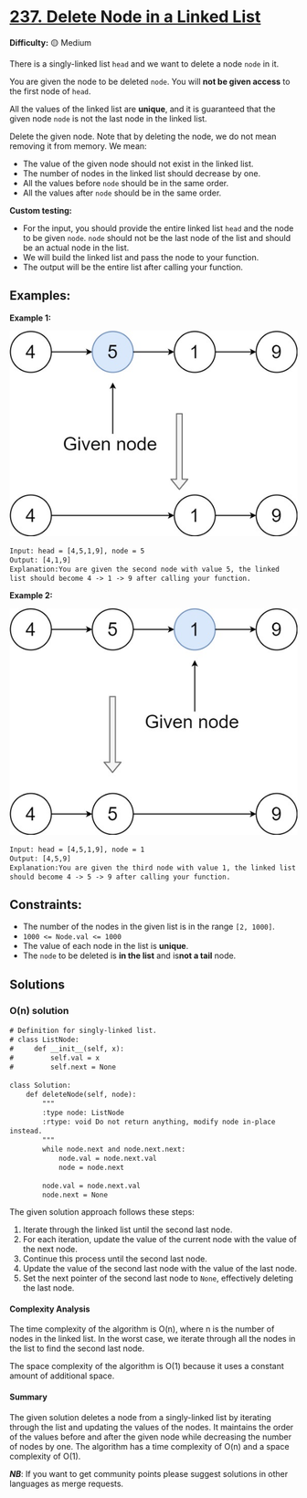 # [237. Delete Node in a Linked List](https://leetcode.com/problems/delete-node-in-a-linked-list/)

**Difficulty:** :yellow_circle: Medium

There is a singly-linked list `head` and we want to delete a node `node` in it.

You are given the node to be deleted `node`. You will **not be given access** to the first node of `head`.

All the values of the linked list are **unique**, and it is guaranteed that the given node `node` is not the last node in the linked list.

Delete the given node. Note that by deleting the node, we do not mean removing it from memory. We mean:

- The value of the given node should not exist in the linked list.
- The number of nodes in the linked list should decrease by one.
- All the values before `node` should be in the same order.
- All the values after `node` should be in the same order.

**Custom testing:**

- For the input, you should provide the entire linked list `head` and the node to be given `node`. `node` should not be the last node of the list and should be an actual node in the list.
- We will build the linked list and pass the node to your function.
- The output will be the entire list after calling your function.

## Examples:

**Example 1:**

![046_01.jpg](./resources/046_01.jpg)

```
Input: head = [4,5,1,9], node = 5
Output: [4,1,9]
Explanation:You are given the second node with value 5, the linked list should become 4 -> 1 -> 9 after calling your function.

```

**Example 2:**

![046_02.jpg](./resources/046_02.jpg)

```
Input: head = [4,5,1,9], node = 1
Output: [4,5,9]
Explanation:You are given the third node with value 1, the linked list should become 4 -> 5 -> 9 after calling your function.

```

## Constraints:

- The number of the nodes in the given list is in the range `[2, 1000]`.
- `1000 <= Node.val <= 1000`
- The value of each node in the list is **unique**.
- The `node` to be deleted is **in the list** and is**not a tail** node.


## Solutions

### O(n) solution

```python3
# Definition for singly-linked list.
# class ListNode:
#     def __init__(self, x):
#         self.val = x
#         self.next = None

class Solution:
    def deleteNode(self, node):
        """
        :type node: ListNode
        :rtype: void Do not return anything, modify node in-place instead.
        """
        while node.next and node.next.next:
            node.val = node.next.val
            node = node.next
        
        node.val = node.next.val
        node.next = None
```

The given solution approach follows these steps:
1. Iterate through the linked list until the second last node.
2. For each iteration, update the value of the current node with the value of the next node.
3. Continue this process until the second last node.
4. Update the value of the second last node with the value of the last node.
5. Set the next pointer of the second last node to `None`, effectively deleting the last node.

#### Complexity Analysis

The time complexity of the algorithm is O(n), where n is the number of nodes in the linked list. In the worst case, we iterate through all the nodes in the list to find the second last node.

The space complexity of the algorithm is O(1) because it uses a constant amount of additional space.

#### Summary

The given solution deletes a node from a singly-linked list by iterating through the list and updating the values of the nodes. It maintains the order of the values before and after the given node while decreasing the number of nodes by one. The algorithm has a time complexity of O(n) and a space complexity of O(1).

***NB***: If you want to get community points please suggest solutions in other languages as merge requests.
